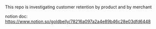 This repo is investigating customer retention by product and by merchant

notion doc: https://www.notion.so/goldbelly/78216a097a2a4e89b46c28e03dfd6448
